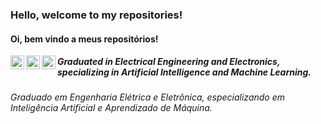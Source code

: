 ### Hello, welcome to my repositories!
#### Oi, bem vindo a meus repositórios!
<a target="_blank" href="https://www.linkedin.com/in/jgbs/">
  <img align="left" alt="LinkdeIN" width="22px" src="https://cdn.jsdelivr.net/npm/simple-icons@v3/icons/linkedin.svg" />
</a>
<a target="_blank" href="https://api.whatsapp.com/send?phone=5531996512044">
  <img align="left" alt="Whatsapp" width="22px" src="https://cdn.jsdelivr.net/npm/simple-icons@v3/icons/whatsapp.svg" />
</a>
<a target="_blank" href="mailto:jamesgil.sousa@gmail.com">
  <img align="left" alt="Gmail" width="22px" src="https://cdn.jsdelivr.net/npm/simple-icons@v3/icons/gmail.svg" />
</a>

##### Graduated in Electrical Engineering and Electronics, specializing in Artificial Intelligence and Machine Learning.
###### Graduado em Engenharia Elétrica e Eletrônica, especializando em Inteligência Artificial e Aprendizado de Máquina.
